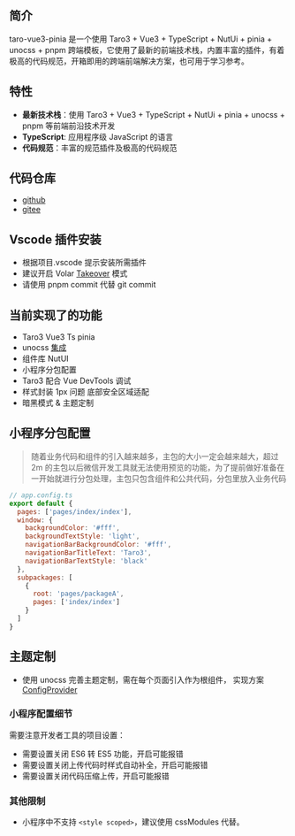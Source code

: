 ## 简介

taro-vue3-pinia 是一个使用 Taro3 + Vue3 + TypeScript + NutUi + pinia + unocss + pnpm 跨端模板，它使用了最新的前端技术栈，内置丰富的插件，有着极高的代码规范，开箱即用的跨端前端解决方案，也可用于学习参考。

## 特性

- **最新技术栈**：使用 Taro3 + Vue3 + TypeScript + NutUi + pinia + unocss + pnpm 等前端前沿技术开发
- **TypeScript**: 应用程序级 JavaScript 的语言
- **代码规范**：丰富的规范插件及极高的代码规范

## 代码仓库

- [github](https://github.com/yanbowe/taro-vue3-pinia)
- [gitee](https://gitee.com/zhongjiancrm/taro-vue3-pinia)

## Vscode 插件安装

- 根据项目.vscode 提示安装所需插件
- 建议开启 Volar [Takeover](https://cn.vuejs.org/guide/typescript/overview.html#volar-takeover-mode) 模式
- 请使用 pnpm commit 代替 git commit

## 当前实现了的功能

- Taro3 Vue3 Ts pinia
- unocss [集成](https://github.com/MellowCo/unocss-preset-weapp)
- 组件库 NutUI
- 小程序分包配置
- Taro3 配合 Vue DevTools 调试
- 样式封装 1px 问题 底部安全区域适配
- 暗黑模式 & 主题定制

## 小程序分包配置

> 随着业务代码和组件的引入越来越多，主包的大小一定会越来越大，超过 2m 的主包以后微信开发工具就无法使用预览的功能，为了提前做好准备在一开始就进行分包处理，主包只包含组件和公共代码，分包里放入业务代码

```js
// app.config.ts
export default {
  pages: ['pages/index/index'],
  window: {
    backgroundColor: '#fff',
    backgroundTextStyle: 'light',
    navigationBarBackgroundColor: '#fff',
    navigationBarTitleText: 'Taro3',
    navigationBarTextStyle: 'black'
  },
  subpackages: [
    {
      root: 'pages/packageA',
      pages: ['index/index']
    }
  ]
}
```

## 主题定制

- 使用 unocss 完善主题定制，需在每个页面引入<basic-layout></basic-layout>作为根组件， 实现方案[ConfigProvider](https://nutui.jd.com/taro/vue/4x/#/zh-CN/component/configprovider)

### 小程序配置细节

需要注意开发者工具的项目设置：

- 需要设置关闭 ES6 转 ES5 功能，开启可能报错
- 需要设置关闭上传代码时样式自动补全，开启可能报错
- 需要设置关闭代码压缩上传，开启可能报错

### 其他限制

- 小程序中不支持 `<style scoped>`，建议使用 cssModules 代替。
